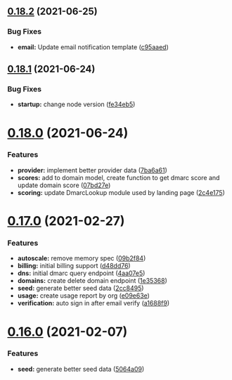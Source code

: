 ## [0.18.2](https://github.com/bsord/rcvr-api/compare/0.18.1...0.18.2) (2021-06-25)


### Bug Fixes

* **email:** Update email notification template ([c95aaed](https://github.com/bsord/rcvr-api/commit/c95aaed09420c21d9041c1818dbc4c989ead9cb5))



## [0.18.1](https://github.com/bsord/rcvr-api/compare/0.18.0...0.18.1) (2021-06-24)


### Bug Fixes

* **startup:** change node version ([fe34eb5](https://github.com/bsord/rcvr-api/commit/fe34eb5eb91bd1e9258cb8b27766389607bf0136))



# [0.18.0](https://github.com/bsord/rcvr-api/compare/0.17.0...0.18.0) (2021-06-24)


### Features

* **provider:** implement better provider data ([7ba6a61](https://github.com/bsord/rcvr-api/commit/7ba6a612412220d164663d84758663611806efb4))
* **scores:** add to domain model, create function to get dmarc score and update domain score ([07bd27e](https://github.com/bsord/rcvr-api/commit/07bd27e069012fb961f65fa9a8d91e11c59f601d))
* **scoring:** update DmarcLookup module used by landing page ([2c4e175](https://github.com/bsord/rcvr-api/commit/2c4e175f33261414e55d1644acbb89624ab4d1a8))



# [0.17.0](https://github.com/bsord/rcvr-api/compare/0.16.0...0.17.0) (2021-02-27)


### Features

* **autoscale:** remove memory spec ([09b2f84](https://github.com/bsord/rcvr-api/commit/09b2f84f28b10ac86d11605bedc2e907a85820a6))
* **billing:** initial billing support ([d48dd76](https://github.com/bsord/rcvr-api/commit/d48dd76560fcb69d9e9fcd63fa83623d2198bf6a))
* **dns:** initial dmarc query endpoint ([4aa07e5](https://github.com/bsord/rcvr-api/commit/4aa07e589fe5aa1f624ef7f8cf648d7c0d5dbb32))
* **domains:** create delete domain endpoint ([1e35368](https://github.com/bsord/rcvr-api/commit/1e3536893ee04ffc9d3f59f977f30ec0fc0af14e))
* **seed:** generate better seed data ([2cc8495](https://github.com/bsord/rcvr-api/commit/2cc849571ddf551625ca06dbdad8b40886f2df4b))
* **usage:** create usage report by org ([e09e63e](https://github.com/bsord/rcvr-api/commit/e09e63e72633f2d4b3e9b609cc21aa509763499a))
* **verification:** auto sign in after email verify ([a1688f9](https://github.com/bsord/rcvr-api/commit/a1688f9b6dbbd602a8e0208e494b39a1e20f41dc))



# [0.16.0](https://github.com/bsord/rcvr-api/compare/0.15.0...0.16.0) (2021-02-07)


### Features

* **seed:** generate better seed data ([5064a09](https://github.com/bsord/rcvr-api/commit/5064a092a34a36813a1f3f34dcce1cf91573ace4))



